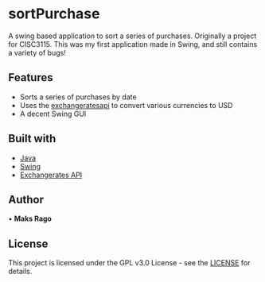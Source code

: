 # sortPurchase
A swing based application to sort a series of purchases. Originally a project for CISC3115.
This was my first application made in Swing, and still contains a variety of bugs!

## Features
* Sorts a series of purchases by date
* Uses the [exchangeratesapi](http://exchangeratesapi.io/) to convert various currencies to USD
* A decent Swing GUI

## Built with
* [Java](https://www.oracle.com/technetwork/java/javase/downloads/index.html)
* [Swing](https://docs.oracle.com/javase/7/docs/api/javax/swing/package-summary.html)
* [Exchangerates API](http://exchangeratesapi.io/)

## Author
• **Maks Rago**

## License
This project is licensed under the GPL v3.0 License - see the [LICENSE](LICENSE) for details.
